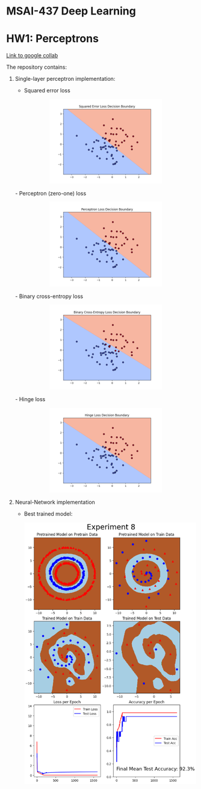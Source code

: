# MSAI-437 Deep Learning 
# HW1: Perceptrons

[Link to google collab](https://colab.research.google.com/drive/1XJ1GXmXhYrBNQ9HREXZxL_wWZaKHgZMH#scrollTo=0ub034MUYogz)

The repository contains:

1. Single-layer perceptron implementation:
   - Squared error loss
     </br>
    <p align="center">
      <img src="/results/squaredError_uniform.png" alt="Alt text" width="300"/>
    </p> 
   - Perceptron (zero-one) loss
     </br>
    <p align="center">
      <img src="/results/perceptron_loss_uniform.png" alt="Alt text" width="300"/>
    </p> 
   - Binary cross-entropy loss
     </br>
    <p align="center">
      <img src="/results/BCE_loss_uniform.png" alt="Alt text" width="300"/>
    </p>     
   - Hinge loss
        </br>
    <p align="center">
      <img src="/results/Hinge_loss_uniform.png" alt="Alt text" width="300"/>
    </p>
     
3. Neural-Network implementation

   - Best trained model:
     
      <p align="center">
        <img src="/results/bestNetwork.png" alt="Alt text" width="500"/>
      </p>
